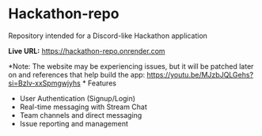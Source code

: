# Hackathon-repo
Repository intended for a Discord-like Hackathon application

**Live URL:** https://hackathon-repo.onrender.com

*Note: The website may be experiencing issues, but it will be patched later on
and references that help build the app: 
https://youtu.be/MJzbJQLGehs?si=Bzlv-xxSpmgwjyhs
*
Features

- User Authentication (Signup/Login)
- Real-time messaging with Stream Chat
- Team channels and direct messaging
- Issue reporting and management


